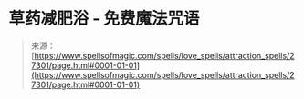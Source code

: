 <!--yml

category: 未分类

date: 2024-06-12 19:16:10

-->

# 草药减肥浴 - 免费魔法咒语

> 来源：[https://www.spellsofmagic.com/spells/love_spells/attraction_spells/27301/page.html#0001-01-01](https://www.spellsofmagic.com/spells/love_spells/attraction_spells/27301/page.html#0001-01-01)
